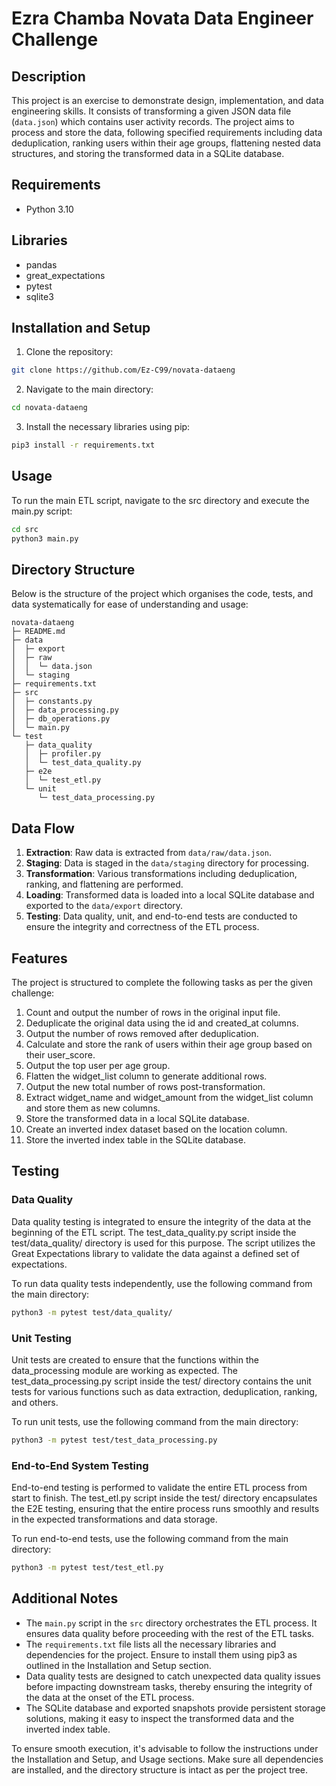 # Ezra Chamba Novata Data Engineer Challenge

## Description

This project is an exercise to demonstrate design, implementation, and data engineering skills. It consists of transforming a given JSON data file (`data.json`) which contains user activity records. The project aims to process and store the data, following specified requirements including data deduplication, ranking users within their age groups, flattening nested data structures, and storing the transformed data in a SQLite database.

## Requirements

- Python 3.10

## Libraries

- pandas
- great_expectations
- pytest
- sqlite3

## Installation and Setup

1. Clone the repository:

```bash
git clone https://github.com/Ez-C99/novata-dataeng
```

2. Navigate to the main directory:

```bash
cd novata-dataeng
```

3. Install the necessary libraries using pip:

```bash
pip3 install -r requirements.txt
```

## Usage

To run the main ETL script, navigate to the src directory and execute the main.py script:

```bash
cd src
python3 main.py
```

## Directory Structure

Below is the structure of the project which organises the code, tests, and data systematically for ease of understanding and usage:

```
novata-dataeng
├─ README.md
├─ data
│  ├─ export
│  ├─ raw
│  │  └─ data.json
│  └─ staging
├─ requirements.txt
├─ src
│  ├─ constants.py
│  ├─ data_processing.py
│  ├─ db_operations.py
│  └─ main.py
└─ test
   ├─ data_quality
   │  ├─ profiler.py
   │  └─ test_data_quality.py
   ├─ e2e
   │  └─ test_etl.py
   └─ unit
      └─ test_data_processing.py

```

## Data Flow

1. **Extraction**: Raw data is extracted from `data/raw/data.json`.
2. **Staging**: Data is staged in the `data/staging` directory for processing.
3. **Transformation**: Various transformations including deduplication, ranking, and flattening are performed.
4. **Loading**: Transformed data is loaded into a local SQLite database and exported to the `data/export` directory.
5. **Testing**: Data quality, unit, and end-to-end tests are conducted to ensure the integrity and correctness of the ETL process.

## Features

The project is structured to complete the following tasks as per the given challenge:

1. Count and output the number of rows in the original input file.
2. Deduplicate the original data using the id and created_at columns.
3. Output the number of rows removed after deduplication.
4. Calculate and store the rank of users within their age group based on their user_score.
5. Output the top user per age group.
6. Flatten the widget_list column to generate additional rows.
7. Output the new total number of rows post-transformation.
8. Extract widget_name and widget_amount from the widget_list column and store them as new columns.
9. Store the transformed data in a local SQLite database.
10. Create an inverted index dataset based on the location column.
11. Store the inverted index table in the SQLite database.

## Testing

### Data Quality

Data quality testing is integrated to ensure the integrity of the data at the beginning of the ETL script. The test_data_quality.py script inside the test/data_quality/ directory is used for this purpose. The script utilizes the Great Expectations library to validate the data against a defined set of expectations.

To run data quality tests independently, use the following command from the main directory:

```bash
python3 -m pytest test/data_quality/
```

### Unit Testing

Unit tests are created to ensure that the functions within the data_processing module are working as expected. The test_data_processing.py script inside the test/ directory contains the unit tests for various functions such as data extraction, deduplication, ranking, and others.

To run unit tests, use the following command from the main directory:

```bash
python3 -m pytest test/test_data_processing.py
```

### End-to-End System Testing

End-to-end testing is performed to validate the entire ETL process from start to finish. The test_etl.py script inside the test/ directory encapsulates the E2E testing, ensuring that the entire process runs smoothly and results in the expected transformations and data storage.

To run end-to-end tests, use the following command from the main directory:

```bash
python3 -m pytest test/test_etl.py
```

## Additional Notes

- The `main.py` script in the `src` directory orchestrates the ETL process. It ensures data quality before proceeding with the rest of the ETL tasks.
- The `requirements.txt` file lists all the necessary libraries and dependencies for the project. Ensure to install them using pip3 as outlined in the Installation and Setup section.
- Data quality tests are designed to catch unexpected data quality issues before impacting downstream tasks, thereby ensuring the integrity of the data at the onset of the ETL process.
- The SQLite database and exported snapshots provide persistent storage solutions, making it easy to inspect the transformed data and the inverted index table.

To ensure smooth execution, it's advisable to follow the instructions under the Installation and Setup, and Usage sections. Make sure all dependencies are installed, and the directory structure is intact as per the project tree.
